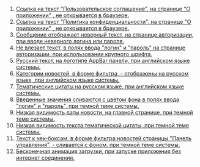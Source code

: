 <div class="bug-list">
  <ol>
    <li>
      <a href="https://github.com/Nephedov/Hospice_app_Testing/issues/1#issue-2085085799">
        Ссылка на текст "Пользовательское соглашение", на странице "О приложении" , не открывается в браузере.</a>
    </li>
    <li>
      <a href="https://github.com/Nephedov/Hospice_app_Testing/issues/2#issue-2085859167">
        Ссылка на текст "Политика конфиденциальности", на странице "О приложении" , не открывается в браузере.</a>
    </li>
    <li>
      <a href="https://github.com/Nephedov/Hospice_app_Testing/issues/3#issue-2085890775">
        Сообщение отображает неверный текст, на странице авторизации, при вводе неверного логина или пароля.</a>
    </li>
    <li>
      <a href="https://github.com/Nephedov/Hospice_app_Testing/issues/4#issue-2085977900">
        Не влезает текст, в полях ввода "логин" и "пароль" на странице авторизации, при использовании крупного шрифта.</a>
    </li>
    <li>
      <a href="https://github.com/Nephedov/Hospice_app_Testing/issues/5#issue-2085988792">
        Русский текст, на логотипе AppBar панели, при английском языке системы.</a>
    </li>
    <li>
      <a href="https://github.com/Nephedov/Hospice_app_Testing/issues/6#issue-2086002321">
        Категории новостей, в форме фильтра, - отображены на русском языке, при английском языке системы.</a>
    </li>
    <li>
      <a href="https://github.com/Nephedov/Hospice_app_Testing/issues/7#issue-2086008907">
        Тематические цитаты на русском языке, при английском языке системы.</a>
    </li>
    <li>
      <a href="https://github.com/Nephedov/Hospice_app_Testing/issues/8#issue-2086025495">
        Введенные значения сливаются с цветом фона в полях ввода "логин" и "пароль", при темной теме системы.</a>
    </li>
    <li>
      <a href="https://github.com/Nephedov/Hospice_app_Testing/issues/9#issue-2086037890">
        Низкая видимость даты новости, на главной странице, при темной теме системы.</a>
    </li>
    <li>
      <a href="https://github.com/Nephedov/Hospice_app_Testing/issues/10#issue-2086049064">
        Низкая видимость текста тематической цитаты, при темной теме системы.</a>
    </li>
    <li>
      <a href="https://github.com/Nephedov/Hospice_app_Testing/issues/11#issue-2086063784">
        Текст к чек-боксам, в форме фильтра новостей страницы "Панель управления", - сливается с фоном, при темной теме системы.</a>
    </li>
    <li>
      <a href="https://github.com/Nephedov/Hospice_app_Testing/issues/12#issue-2086082056">
        Бесконечная анимация загрузки, при запуске приложения без интернет соединения.</a>
    </li>
  </ol>
</div>
